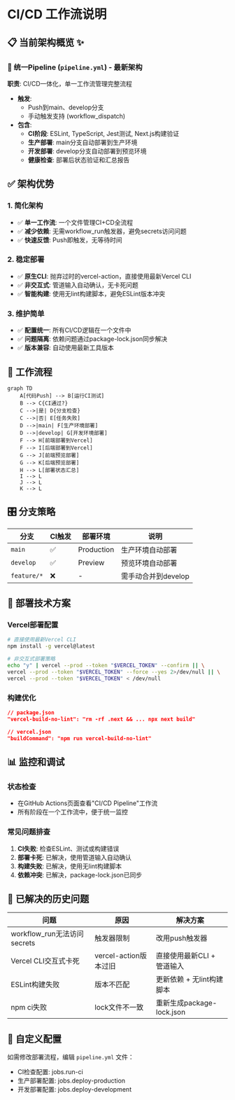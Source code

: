 # CI/CD 工作流说明

## 📋 当前架构概览 ✨

### 🔄 统一Pipeline (`pipeline.yml`) - **最新架构**
**职责**: CI/CD一体化，单一工作流管理完整流程  
- **触发**: 
  - Push到main、develop分支
  - 手动触发支持 (workflow_dispatch)
- **包含**: 
  - **CI阶段**: ESLint, TypeScript, Jest测试, Next.js构建验证
  - **生产部署**: main分支自动部署到生产环境
  - **开发部署**: develop分支自动部署到预览环境
  - **健康检查**: 部署后状态验证和汇总报告

## ✅ 架构优势

### 1. **简化架构**
- ✅ **单一工作流**: 一个文件管理CI+CD全流程
- ✅ **减少依赖**: 无需workflow_run触发器，避免secrets访问问题
- ✅ **快速反馈**: Push即触发，无等待时间

### 2. **稳定部署**
- ✅ **原生CLI**: 抛弃过时的vercel-action，直接使用最新Vercel CLI
- ✅ **非交互式**: 管道输入自动确认，无卡死问题
- ✅ **智能构建**: 使用无lint构建脚本，避免ESLint版本冲突

### 3. **维护简单**
- ✅ **配置统一**: 所有CI/CD逻辑在一个文件中
- ✅ **问题隔离**: 依赖问题通过package-lock.json同步解决
- ✅ **版本兼容**: 自动使用最新工具版本

## 🔄 工作流程

```mermaid
graph TD
    A[代码Push] --> B[运行CI测试]
    B --> C{CI通过?}
    C -->|是| D{分支检查}
    C -->|否| E[任务失败]
    D -->|main| F[生产环境部署]
    D -->|develop| G[开发环境部署]
    F --> H[前端部署到Vercel]
    F --> I[后端部署到Vercel]
    G --> J[前端预览部署]
    G --> K[后端预览部署]
    H --> L[部署状态汇总]
    I --> L
    J --> L
    K --> L
```

## 🎛️ 分支策略

| 分支 | CI触发 | 部署环境 | 说明 |
|-----|--------|----------|------|
| `main` | ✅ | Production | 生产环境自动部署 |
| `develop` | ✅ | Preview | 预览环境自动部署 |
| `feature/*` | ❌ | - | 需手动合并到develop |

## 🔧 部署技术方案

### Vercel部署配置
```bash
# 直接使用最新Vercel CLI
npm install -g vercel@latest

# 非交互式部署策略
echo "y" | vercel --prod --token "$VERCEL_TOKEN" --confirm || \
vercel --prod --token "$VERCEL_TOKEN" --force --yes 2>/dev/null || \
vercel --prod --token "$VERCEL_TOKEN" < /dev/null
```

### 构建优化
```json
// package.json
"vercel-build-no-lint": "rm -rf .next && ... npx next build"

// vercel.json  
"buildCommand": "npm run vercel-build-no-lint"
```

## 📊 监控和调试

### 状态检查
- 在GitHub Actions页面查看"CI/CD Pipeline"工作流
- 所有阶段在一个工作流中，便于统一监控

### 常见问题排查
1. **CI失败**: 检查ESLint、测试或构建错误
2. **部署卡死**: 已解决，使用管道输入自动确认
3. **构建失败**: 已解决，使用无lint构建脚本
4. **依赖冲突**: 已解决，package-lock.json已同步

## 🚨 已解决的历史问题

| 问题 | 原因 | 解决方案 |
|-----|------|----------|
| workflow_run无法访问secrets | 触发器限制 | 改用push触发器 |
| Vercel CLI交互式卡死 | vercel-action版本过旧 | 直接使用最新CLI + 管道输入 |
| ESLint构建失败 | 版本不匹配 | 更新依赖 + 无lint构建脚本 |
| npm ci失败 | lock文件不一致 | 重新生成package-lock.json |

## 🔧 自定义配置

如需修改部署流程，编辑 `pipeline.yml` 文件：
- CI检查配置: jobs.run-ci
- 生产部署配置: jobs.deploy-production  
- 开发部署配置: jobs.deploy-development